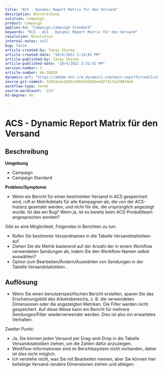 ```yaml
---
title: "ACS - Dynamic Report Matrix für den Versand"
description: Beschreibung
solution: Campaign
product: Campaign
applies-to: "Campaign,Campaign Standard"
keywords: "KCS - ACS - Dynamic Report Matrix für den Versand"
resolution: Resolution
internal-notes: null
bug: false
article-created-by: Tanay Sharma .
article-created-date: "10/4/2022 2:19:01 PM"
article-published-by: Tanay Sharma .
article-published-date: "10/4/2022 2:32:42 PM"
version-number: 3
article-number: KA-16020
dynamics-url: "https://adobe-ent.crm.dynamics.com/main.aspx?forceUCI=1&pagetype=entityrecord&etn=knowledgearticle&id=4296257c-ef43-ed11-bba2-0022480868ff"
source-git-commit: 32032eae1b05a3db594d2bbe4d2f417a220619e9
workflow-type: tm+mt
source-wordcount: '223'
ht-degree: 4%

---
```


# ACS - Dynamic Report Matrix für den Versand

## Beschreibung

<b>Umgebung</b>
- Campaign
- Campaign Standard




<b>Problem/Symptome</b>

- Wenn ein Bericht für einen bestimmten Versand in ACS gespeichert wird, ruft er Metrikdetails für alle Kampagnen ab, die von der ACS-Instanz gesendet werden, und nicht für die, die ursprünglich angezeigt wurde. Ist das ein Bug? Wenn ja, ist es bereits beim ACS-Produktteam angesprochen worden?


Gibt es eine Möglichkeit, Folgendes in Berichten zu tun:

- Rufen Sie bestimmte Versandnamen in die Tabelle Versandstatistiken auf.
- Ziehen Sie die Metrik basierend auf der Anzahl der in einem Workflow verwendeten Sendungen ab, indem Sie den Workflow-Namen selbst auswählen?
- Option zum Bearbeiten/Ändern/Auswählen von Sendungen in der Tabelle Versandstatistiken .





## Auflösung


- Wenn Sie einen benutzerspezifischen Bericht erstellen, sparen Sie das Erscheinungsbild des Arbeitsbereichs, z. B. die verwendeten Dimensionen oder die angezeigten Metriken. Die Filter werden nicht gespeichert. Auf diese Weise kann ein Bericht für mehrere Sendungen/Filter wiederverwendet werden. Dies ist also ein erwartetes Verhalten.


Zweiter Punkt:



- Ja, Sie können jeden Versand per Drag-and-Drop in die Tabelle Versandstatistiken ziehen, um die Zahlen dafür anzuzeigen.
- Workflow-Informationen sind im Berichtssystem nicht vorhanden, daher ist dies nicht möglich.
- Ich verstehe nicht, was Sie mit Bearbeiten meinen, aber Sie können hier beliebige Versand-/andere Dimensionen ziehen und ablegen.

